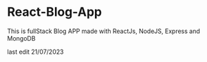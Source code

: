# React-Blog-App

This is fullStack Blog APP made with ReactJs, NodeJS, Express and MongoDB

last edit 21/07/2023
